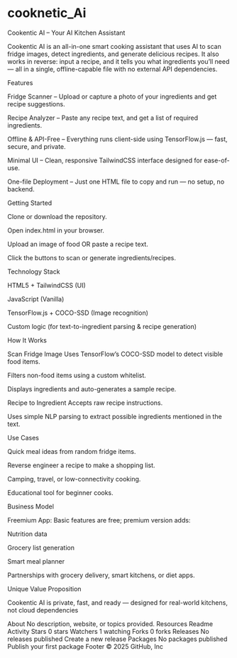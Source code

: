 # cooknetic_Ai
Cookentic AI – Your AI Kitchen Assistant

Cookentic AI is an all-in-one smart cooking assistant that uses AI to scan fridge images, detect ingredients, and generate delicious recipes. It also works in reverse: input a recipe, and it tells you what ingredients you’ll need — all in a single, offline-capable file with no external API dependencies.

Features

Fridge Scanner – Upload or capture a photo of your ingredients and get recipe suggestions.

Recipe Analyzer – Paste any recipe text, and get a list of required ingredients.

Offline & API-Free – Everything runs client-side using TensorFlow.js — fast, secure, and private.

Minimal UI – Clean, responsive TailwindCSS interface designed for ease-of-use.

One-file Deployment – Just one HTML file to copy and run — no setup, no backend.

Getting Started

Clone or download the repository.

Open index.html in your browser.

Upload an image of food OR paste a recipe text.

Click the buttons to scan or generate ingredients/recipes.

Technology Stack

HTML5 + TailwindCSS (UI)

JavaScript (Vanilla)

TensorFlow.js + COCO-SSD (Image recognition)

Custom logic (for text-to-ingredient parsing & recipe generation)

How It Works

Scan Fridge Image
Uses TensorFlow’s COCO-SSD model to detect visible food items.

Filters non-food items using a custom whitelist.

Displays ingredients and auto-generates a sample recipe.

Recipe to Ingredient
Accepts raw recipe instructions.

Uses simple NLP parsing to extract possible ingredients mentioned in the text.

Use Cases

Quick meal ideas from random fridge items.

Reverse engineer a recipe to make a shopping list.

Camping, travel, or low-connectivity cooking.

Educational tool for beginner cooks.

Business Model

Freemium App: Basic features are free; premium version adds:

Nutrition data

Grocery list generation

Smart meal planner

Partnerships with grocery delivery, smart kitchens, or diet apps.

Unique Value Proposition

Cookentic AI is private, fast, and ready — designed for real-world kitchens, not cloud dependencies

About
No description, website, or topics provided.
Resources
 Readme
 Activity
Stars
 0 stars
Watchers
 1 watching
Forks
 0 forks
Releases
No releases published
Create a new release
Packages
No packages published
Publish your first package
Footer
© 2025 GitHub, Inc
